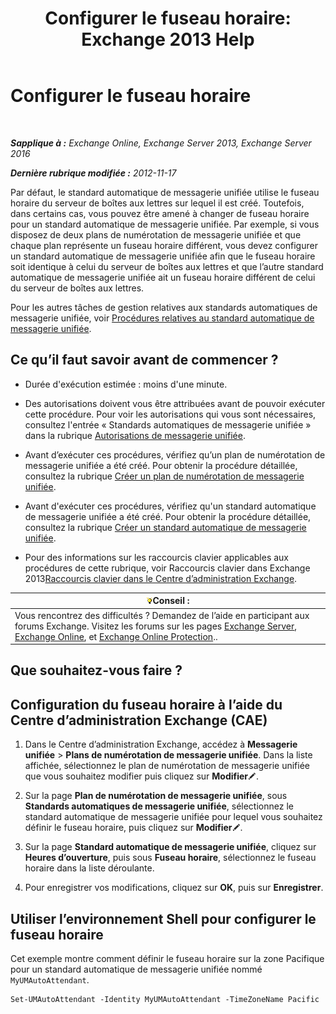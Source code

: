 ﻿---
title: 'Configurer le fuseau horaire: Exchange 2013 Help'
TOCTitle: Configurer le fuseau horaire
ms:assetid: 30d769e1-3657-4622-bc9a-643c63cf46d9
ms:mtpsurl: https://technet.microsoft.com/fr-fr/library/Aa997162(v=EXCHG.150)
ms:contentKeyID: 50555366
ms.date: 04/24/2018
mtps_version: v=EXCHG.150
ms.translationtype: HT
---

# Configurer le fuseau horaire

 

_**Sapplique à :** Exchange Online, Exchange Server 2013, Exchange Server 2016_

_**Dernière rubrique modifiée :** 2012-11-17_

Par défaut, le standard automatique de messagerie unifiée utilise le fuseau horaire du serveur de boîtes aux lettres sur lequel il est créé. Toutefois, dans certains cas, vous pouvez être amené à changer de fuseau horaire pour un standard automatique de messagerie unifiée. Par exemple, si vous disposez de deux plans de numérotation de messagerie unifiée et que chaque plan représente un fuseau horaire différent, vous devez configurer un standard automatique de messagerie unifiée afin que le fuseau horaire soit identique à celui du serveur de boîtes aux lettres et que l’autre standard automatique de messagerie unifiée ait un fuseau horaire différent de celui du serveur de boîtes aux lettres.

Pour les autres tâches de gestion relatives aux standards automatiques de messagerie unifiée, voir [Procédures relatives au standard automatique de messagerie unifiée](um-auto-attendant-procedures-exchange-2013-help.md).

## Ce qu’il faut savoir avant de commencer ?

  - Durée d'exécution estimée : moins d'une minute.

  - Des autorisations doivent vous être attribuées avant de pouvoir exécuter cette procédure. Pour voir les autorisations qui vous sont nécessaires, consultez l'entrée « Standards automatiques de messagerie unifiée » dans la rubrique [Autorisations de messagerie unifiée](unified-messaging-permissions-exchange-2013-help.md).

  - Avant d’exécuter ces procédures, vérifiez qu’un plan de numérotation de messagerie unifiée a été créé. Pour obtenir la procédure détaillée, consultez la rubrique [Créer un plan de numérotation de messagerie unifiée](create-a-um-dial-plan-exchange-2013-help.md).

  - Avant d'exécuter ces procédures, vérifiez qu'un standard automatique de messagerie unifiée a été créé. Pour obtenir la procédure détaillée, consultez la rubrique [Créer un standard automatique de messagerie unifiée](create-a-um-auto-attendant-exchange-2013-help.md).

  - Pour des informations sur les raccourcis clavier applicables aux procédures de cette rubrique, voir Raccourcis clavier dans Exchange 2013[Raccourcis clavier dans le Centre d’administration Exchange](keyboard-shortcuts-in-the-exchange-admin-center-exchange-online-protection-help.md).

<table>
<thead>
<tr class="header">
<th><img src="images/Bb125224.tip(EXCHG.150).gif" title="Conseil" alt="Conseil" />Conseil :</th>
</tr>
</thead>
<tbody>
<tr class="odd">
<td>Vous rencontrez des difficultés ? Demandez de l’aide en participant aux forums Exchange. Visitez les forums sur les pages <a href="https://go.microsoft.com/fwlink/p/?linkid=60612">Exchange Server</a>, <a href="https://go.microsoft.com/fwlink/p/?linkid=267542">Exchange Online</a>, et <a href="https://go.microsoft.com/fwlink/p/?linkid=285351">Exchange Online Protection</a>..</td>
</tr>
</tbody>
</table>


## Que souhaitez-vous faire ?

## Configuration du fuseau horaire à l’aide du Centre d’administration Exchange (CAE)

1.  Dans le Centre d’administration Exchange, accédez à **Messagerie unifiée** \> **Plans de numérotation de messagerie unifiée**. Dans la liste affichée, sélectionnez le plan de numérotation de messagerie unifiée que vous souhaitez modifier puis cliquez sur **Modifier**![Icône Modifier](images/Bb124582.6f53ccb2-1f13-4c02-bea0-30690e6ea71d(EXCHG.150).gif "Icône Modifier").

2.  Sur la page **Plan de numérotation de messagerie unifiée**, sous **Standards automatiques de messagerie unifiée**, sélectionnez le standard automatique de messagerie unifiée pour lequel vous souhaitez définir le fuseau horaire, puis cliquez sur **Modifier**![Icône Modifier](images/Bb124582.6f53ccb2-1f13-4c02-bea0-30690e6ea71d(EXCHG.150).gif "Icône Modifier").

3.  Sur la page **Standard automatique de messagerie unifiée**, cliquez sur **Heures d’ouverture**, puis sous **Fuseau horaire**, sélectionnez le fuseau horaire dans la liste déroulante.

4.  Pour enregistrer vos modifications, cliquez sur **OK**, puis sur **Enregistrer**.

## Utiliser l’environnement Shell pour configurer le fuseau horaire

Cet exemple montre comment définir le fuseau horaire sur la zone Pacifique pour un standard automatique de messagerie unifiée nommé `MyUMAutoAttendant`.

    Set-UMAutoAttendant -Identity MyUMAutoAttendant -TimeZoneName Pacific

